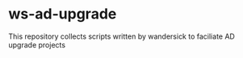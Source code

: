 # ws-ad-upgrade
This repository collects scripts written by wandersick to faciliate AD upgrade projects
